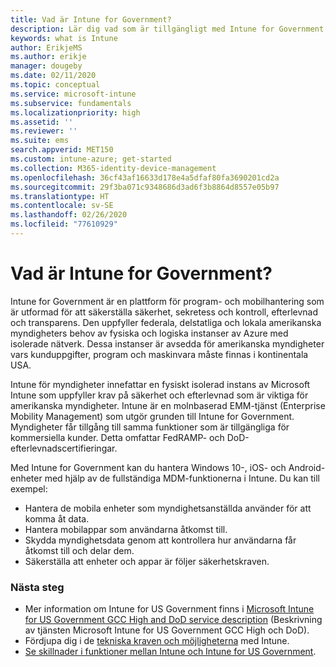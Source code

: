 ```yaml
---
title: Vad är Intune for Government?
description: Lär dig vad som är tillgängligt med Intune for Government.
keywords: what is Intune
author: ErikjeMS
ms.author: erikje
manager: dougeby
ms.date: 02/11/2020
ms.topic: conceptual
ms.service: microsoft-intune
ms.subservice: fundamentals
ms.localizationpriority: high
ms.assetid: ''
ms.reviewer: ''
ms.suite: ems
search.appverid: MET150
ms.custom: intune-azure; get-started
ms.collection: M365-identity-device-management
ms.openlocfilehash: 36cf43af16633d178e4a5dfaf80fa3690201cd2a
ms.sourcegitcommit: 29f3ba071c9348686d3ad6f3b8864d8557e05b97
ms.translationtype: HT
ms.contentlocale: sv-SE
ms.lasthandoff: 02/26/2020
ms.locfileid: "77610929"
---
```

# <a name="what-is-intune-for-government"></a>Vad är Intune for Government?

Intune for Government är en plattform för program- och mobilhantering som är utformad för att säkerställa säkerhet, sekretess och kontroll, efterlevnad och transparens. Den uppfyller federala, delstatliga och lokala amerikanska myndigheters behov av fysiska och logiska instanser av Azure med isolerade nätverk. Dessa instanser är avsedda för amerikanska myndigheter vars kunduppgifter, program och maskinvara måste finnas i kontinentala USA. 

Intune för myndigheter innefattar en fysiskt isolerad instans av Microsoft Intune som uppfyller krav på säkerhet och efterlevnad som är viktiga för amerikanska myndigheter. Intune är en molnbaserad EMM-tjänst (Enterprise Mobility Management) som utgör grunden till Intune for Government. Myndigheter får tillgång till samma funktioner som är tillgängliga för kommersiella kunder. Detta omfattar FedRAMP- och DoD-efterlevnadscertifieringar.

Med Intune for Government kan du hantera Windows 10-, iOS- och Android-enheter med hjälp av de fullständiga MDM-funktionerna i Intune. Du kan till exempel:

- Hantera de mobila enheter som myndighetsanställda använder för att komma åt data.
- Hantera mobilappar som användarna åtkomst till.
- Skydda myndighetsdata genom att kontrollera hur användarna får åtkomst till och delar dem.
- Säkerställa att enheter och appar är följer säkerhetskraven.

### <a name="next-steps"></a>Nästa steg
- Mer information om Intune for US Government finns i [Microsoft Intune for US Government GCC High and DoD service description](https://docs.microsoft.com/enterprise-mobility-security/solutions/ems-intune-govt-service-description) (Beskrivning av tjänsten Microsoft Intune for US Government GCC High och DoD).
- Fördjupa dig i de [tekniska kraven och möjligheterna](/intune/supported-devices-browsers) med Intune.
- [Se skillnader i funktioner mellan Intune och Intune for US Government](https://docs.microsoft.com/enterprise-mobility-security/solutions/ems-intune-govt-service-description).
